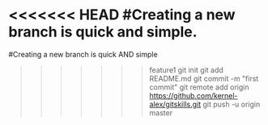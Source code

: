 <<<<<<< HEAD
#Creating a new branch is quick and simple.
=======
#Creating a new branch is quick AND simple
>>>>>>> feature1
git init
git add README.md
git commit -m "first commit"
git remote add origin https://github.com/kernel-alex/gitskills.git
git push -u origin master
